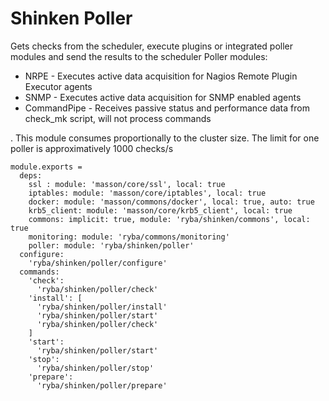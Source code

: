 
# Shinken Poller

Gets checks from the scheduler, execute plugins or integrated poller modules and
send the results to the scheduler
Poller modules:

*   NRPE - Executes active data acquisition for Nagios Remote Plugin Executor agents
*   SNMP - Executes active data acquisition for SNMP enabled agents
*   CommandPipe - Receives passive status and performance data from check_mk script,
will not process commands

.
This module consumes proportionally to the cluster size. The limit for one poller
is approximatively 1000 checks/s

    module.exports =
      deps:
        ssl : module: 'masson/core/ssl', local: true
        iptables: module: 'masson/core/iptables', local: true
        docker: module: 'masson/commons/docker', local: true, auto: true
        krb5_client: module: 'masson/core/krb5_client', local: true
        commons: implicit: true, module: 'ryba/shinken/commons', local: true
        monitoring: module: 'ryba/commons/monitoring'
        poller: module: 'ryba/shinken/poller'
      configure:
        'ryba/shinken/poller/configure'
      commands:
        'check':
          'ryba/shinken/poller/check'
        'install': [
          'ryba/shinken/poller/install'
          'ryba/shinken/poller/start'
          'ryba/shinken/poller/check'
        ]
        'start':
          'ryba/shinken/poller/start'
        'stop':
          'ryba/shinken/poller/stop'
        'prepare':
          'ryba/shinken/poller/prepare'
